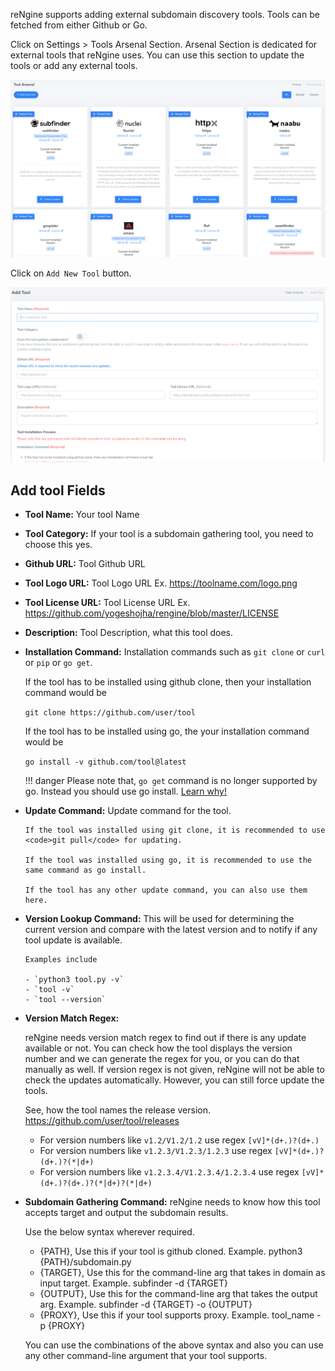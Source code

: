 reNgine supports adding external subdomain discovery tools. Tools can be fetched from either Github or Go.

Click on Settings > Tools Arsenal Section. Arsenal Section is dedicated for external tools that reNgine uses. You can use this section to update the tools or add any external tools.

![](../static/usage/add_tool_0.png)

Click on `Add New Tool` button.

![](../static/usage/add_tool_1.png)

## Add tool Fields

- **Tool Name:** Your tool Name
- **Tool Category:** If your tool is a subdomain gathering tool, you need to choose this yes.
- **Github URL:** Tool Github URL
- **Tool Logo URL:** Tool Logo URL Ex. https://toolname.com/logo.png
- **Tool License URL:** Tool License URL Ex. https://github.com/yogeshojha/rengine/blob/master/LICENSE
- **Description:** Tool Description, what this tool does.
- **Installation Command:** Installation commands such as `git clone` or `curl` or `pip` or `go get`.

    If the tool has to be installed using github clone, then your installation command would be

    `git clone https://github.com/user/tool`

    If the tool has to be installed using go, the your installation command would be

    `go install -v github.com/tool@latest`

    !!! danger
        Please note that, `go get` command is no longer supported by go. Instead you should use go install. [Learn why!](https://go.dev/doc/go-get-install-deprecation)

- **Update Command:** Update command for the tool.

      If the tool was installed using git clone, it is recommended to use <code>git pull</code> for updating.

      If the tool was installed using go, it is recommended to use the same command as go install.

      If the tool has any other update command, you can also use them here.

- **Version Lookup Command:** This will be used for determining the current version and compare with the latest version and to notify if any tool update is available.

      Examples include

      - `python3 tool.py -v`
      - `tool -v`
      - `tool --version`

- **Version Match Regex:**

    reNgine needs version match regex to find out if there is any update available or not. You can check how the tool displays the version number and we can generate the regex for you, or you can do that manually as well.
    If version regex is not given, reNgine will not be able to check the updates automatically. However, you can still force update the tools.

    See, how the tool names the release version. https://github.com/user/tool/releases

    - For version numbers like `v1.2/V1.2/1.2` use regex `[vV]*(d+.)?(d+.)`
    - For version numbers like `v1.2.3/V1.2.3/1.2.3` use regex `[vV]*(d+.)?(d+.)?(*|d+)`
    - For version numbers like `v1.2.3.4/V1.2.3.4/1.2.3.4` use regex `[vV]*(d+.)?(d+.)?(*|d+)?(*|d+)`


- **Subdomain Gathering Command:**
    reNgine needs to know how this tool accepts target and output the subdomain results.

    Use the below syntax wherever required.

    - {PATH}, Use this if your tool is github cloned. Example. python3 {PATH}/subdomain.py
    - {TARGET}, Use this for the command-line arg that takes in domain as input target. Example. subfinder -d {TARGET}
    - {OUTPUT}, Use this for the command-line arg that takes the output arg. Example. subfinder -d {TARGET} -o {OUTPUT}
    - {PROXY}, Use this if your tool supports proxy. Example. tool_name -p {PROXY}
    
    You can use the combinations of the above syntax and also you can use any other command-line argument that your tool supports.
